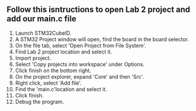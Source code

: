 ## Follow this isntructions to open Lab 2 project and add our main.c file 

1. Launch STM32CubeID.
2. A STM32 Project window will open, find the board in the board selector.
3.  On the file tab, select 'Open Project from File System'. 
4.  Find Lab 2 project location and select it. 
5.  Import project. 
6.   Select 'Copy projects into workspace' under Options.
8. Click finish on the bottom right. 
9. On the project explorer, expand 'Core' and then 'Src'. 
10. Right click, select 'Add file'. 
11. Find the 'main.c'location and select it. 
12. Click finish. 
13. Debug the program. 
